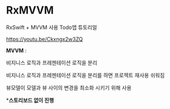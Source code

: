 # RxMVVM
RxSwift + MVVM 사용 Todo앱 튜토리얼

https://youtu.be/Ckxngx2w3ZQ



**MVVM** :

비지니스 로직과 프레젠테이션 로직을 분리

비지니스 로직과 프레젠테이션 로직을 분리를 하면 프로젝트 재사용 쉬워짐

뷰모델이 모델과 뷰 사이의 변경을 최소화 시키기 위해 사용



***스토리보드 없이 진행**
